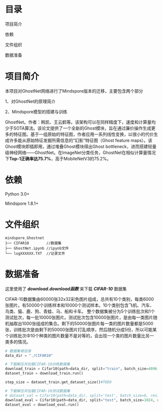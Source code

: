 # 目录

项目简介

依赖

文件组织

数据准备

# 项目简介



本项目对GhostNet网络进行了Mindspore版本的迁移，主要包含两个部分

1、对GhostNet的原理简介

2、Mindspore模型的搭建与训练

GhostNet。作者：韩凯、王云鹤等。该架构可以在同样精度下，速度和计算量均少于SOTA算法。该论文提供了一个全新的Ghost模块，旨在通过廉价操作生成更多的特征图。基于一组原始的特征图，作者应用一系列线性变换，以很小的代价生成许多能从原始特征发掘所需信息的“幻影”特征图（Ghost feature maps）。该Ghost模块即插即用，通过堆叠Ghost模块得出Ghost bottleneck，进而搭建轻量级神经网络——GhostNet。在ImageNet分类任务，GhostNet在相似计算量情况下**Top-1正确率达75.7%**，高于MobileNetV3的75.2%。

# 依赖

Python 3.0+

Mindspore 1.8.1+

# 文件组织

```
mindspore_Ghostnet
├── CIFAR10        //数据集
├── GhostNet.ipynb //ipynb文件
└── logXXXXXX.TXT  //记录文件
```

# 数据准备

这里使用了 ***download.download函数*** 来下载 ***CIFAR-10*** 数据集

CIFAR-10数据集由60000张32x32彩色图片组成，总共有10个类别，每类6000张图片。有50000个训练样本和10000个测试样本。10个类别包含飞机、汽车、鸟类、猫、鹿、狗、青蛙、马、船和卡车。 整个数据集被分为5个训练批次和1个测试批次，每一批10000张图片。测试批次包含10000张图片，是由每一类图片随机抽取出1000张组成的集合。剩下的50000张图片每一类的图片数量都是5000张，训练批次是由剩下的50000张图片打乱顺序，然后随机分成5份，所以可能某个训练批次中10个种类的图片数量不是对等的，会出现一个类的图片数量比另一类多的情况。

```python
# 数据集根目录
data_dir = "./CIFAR10"

# 下载解压并加载CIFAR-10训练数据集
download_train = Cifar10(path=data_dir, split="train", batch_size=4096, repeat_num=1, shuffle=True, resize=32, download=True)
dataset_train = download_train.run()

step_size = dataset_train.get_dataset_size()#TODO

# 下载解压并加载CIFAR-10测试数据集
# dataset_val = Cifar10(path=data_dir, split='test', batch_size=6, resize=32, download=True)
download_eval = Cifar10(path=data_dir, split="test", batch_size=1024, resize=32, download=True)
dataset_eval = download_eval.run()
```